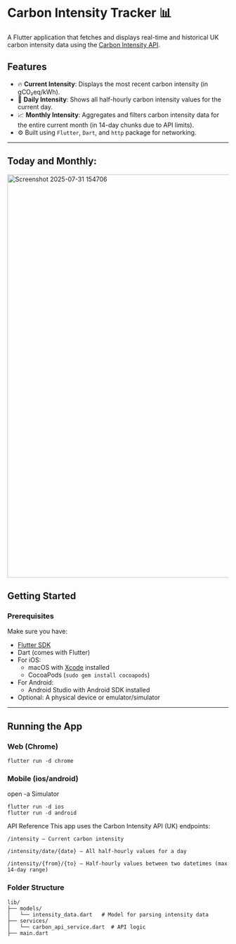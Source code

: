 # Carbon Intensity Tracker 📊

A Flutter application that fetches and displays real-time and historical UK carbon intensity data using the [Carbon Intensity API](https://carbon-intensity.github.io/).

## Features

- 🔥 **Current Intensity**: Displays the most recent carbon intensity (in gCO₂eq/kWh).
- 📅 **Daily Intensity**: Shows all half-hourly carbon intensity values for the current day.
- 📈 **Monthly Intensity**: Aggregates and filters carbon intensity data for the entire current month (in 14-day chunks due to API limits).
- ⚙️ Built using `Flutter`, `Dart`, and `http` package for networking.

---
## Today and Monthly:

<img width="938" height="915" alt="Screenshot 2025-07-31 154706" src="https://github.com/user-attachments/assets/d7e90907-4048-4235-beca-3bac68baa227" />


## Getting Started

### Prerequisites

Make sure you have:

- [Flutter SDK](https://docs.flutter.dev/get-started/install)
- Dart (comes with Flutter)
- For iOS:
  - macOS with [Xcode](https://developer.apple.com/xcode/) installed
  - CocoaPods (`sudo gem install cocoapods`)
- For Android:
  - Android Studio with Android SDK installed
- Optional: A physical device or emulator/simulator

---

## Running the App

### Web (Chrome)

```
flutter run -d chrome
```

### Mobile (ios/android)

open -a Simulator

```
flutter run -d ios
flutter run -d android
```

API Reference
This app uses the Carbon Intensity API (UK) endpoints:

```
/intensity – Current carbon intensity

/intensity/date/{date} – All half-hourly values for a day

/intensity/{from}/{to} – Half-hourly values between two datetimes (max 14-day range)
```

### Folder Structure

```
lib/
├── models/
│   └── intensity_data.dart   # Model for parsing intensity data
├── services/
│   └── carbon_api_service.dart  # API logic
├── main.dart

```
